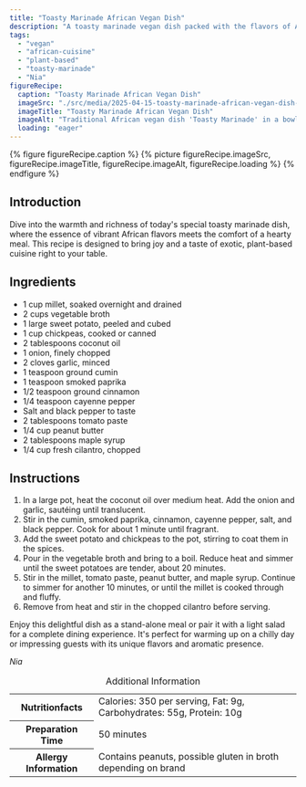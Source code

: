 ```yaml
---
title: "Toasty Marinade African Vegan Dish"
description: "A toasty marinade vegan dish packed with the flavors of Africa, featuring millet, sweet potatoes, and spices, perfect for a cozy meal."
tags:
  - "vegan"
  - "african-cuisine"
  - "plant-based"
  - "toasty-marinade"
  - "Nia"
figureRecipe: 
  caption: "Toasty Marinade African Vegan Dish"
  imageSrc: "./src/media/2025-04-15-toasty-marinade-african-vegan-dish-8880.png"
  imageTitle: "Toasty Marinade African Vegan Dish"
  imageAlt: "Traditional African vegan dish 'Toasty Marinade' in a bowl with millet, sweet potatoes, and chickpeas, garnished with cilantro, on a simple table under warm light."
  loading: "eager"
---
```


{% figure figureRecipe.caption %}
{% picture figureRecipe.imageSrc, figureRecipe.imageTitle, figureRecipe.imageAlt, figureRecipe.loading %}
{% endfigure %}

## Introduction

Dive into the warmth and richness of today's special toasty marinade dish, where the essence of vibrant African flavors meets the comfort of a hearty meal. This recipe is designed to bring joy and a taste of exotic, plant-based cuisine right to your table.

## Ingredients

- 1 cup millet, soaked overnight and drained
- 2 cups vegetable broth
- 1 large sweet potato, peeled and cubed
- 1 cup chickpeas, cooked or canned
- 2 tablespoons coconut oil
- 1 onion, finely chopped
- 2 cloves garlic, minced
- 1 teaspoon ground cumin
- 1 teaspoon smoked paprika
- 1/2 teaspoon ground cinnamon
- 1/4 teaspoon cayenne pepper
- Salt and black pepper to taste
- 2 tablespoons tomato paste
- 1/4 cup peanut butter
- 2 tablespoons maple syrup
- 1/4 cup fresh cilantro, chopped

## Instructions

1. In a large pot, heat the coconut oil over medium heat. Add the onion and garlic, sautéing until translucent.
2. Stir in the cumin, smoked paprika, cinnamon, cayenne pepper, salt, and black pepper. Cook for about 1 minute until fragrant.
3. Add the sweet potato and chickpeas to the pot, stirring to coat them in the spices.
4. Pour in the vegetable broth and bring to a boil. Reduce heat and simmer until the sweet potatoes are tender, about 20 minutes.
5. Stir in the millet, tomato paste, peanut butter, and maple syrup. Continue to simmer for another 10 minutes, or until the millet is cooked through and fluffy.
6. Remove from heat and stir in the chopped cilantro before serving.

Enjoy this delightful dish as a stand-alone meal or pair it with a light salad for a complete dining experience. It's perfect for warming up on a chilly day or impressing guests with its unique flavors and aromatic presence.

*Nia*

<table><caption class='sr-only'>Additional Information</caption><tr><th>Nutritionfacts</th><td>Calories: 350 per serving, Fat: 9g, Carbohydrates: 55g, Protein: 10g&nbsp;</td></tr><tr><th>Preparation Time</th><td>50 minutes&nbsp;</td></tr><tr><th>Allergy Information</th><td>Contains peanuts, possible gluten in broth depending on brand&nbsp;</td></tr></table>

